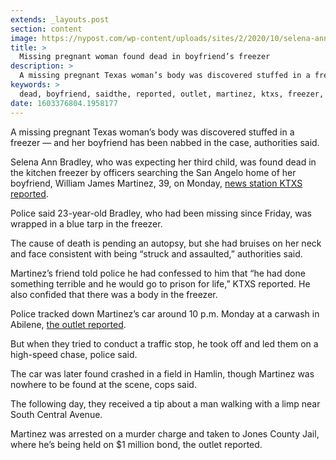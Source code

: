 ```yaml
--- 
extends: _layouts.post 
section: content 
image: https://nypost.com/wp-content/uploads/sites/2/2020/10/selena-ann-bradley.jpg?quality=90&strip=all&w=1200 
title: > 
  Missing pregnant woman found dead in boyfriend’s freezer 
description: > 
  A missing pregnant Texas woman’s body was discovered stuffed in a freezer — and her boyfriend has been nabbed in the case, authorities said.Police said 23-year-old Bradley, who had been missing since Friday, was wrapped in a blue tarp in the freezer.Martinez’s friend told police he had confessed to him that “he had done something terrible and he would go to prison for life,” KTXS reported.Police tracked down Martinez’s car around 10 p.m. Monday at a carwash in Abilene, the outlet reported.Martinez was arrested on a murder charge and taken to Jones County Jail, where he’s being held on $1 million bond, the outlet reported. 
keywords: > 
  dead, boyfriend, saidthe, reported, outlet, martinez, ktxs, freezer, pregnant, boyfriends, bradley, car, missing, woman 
date: 1603376804.1958177 
--- 
```

<div><p>A missing pregnant Texas woman&#8217;s body was discovered stuffed in a freezer &#8212; and her boyfriend has been nabbed in the case, authorities said.</p>
<p>Selena Ann Bradley, who was expecting her third child, was found dead in the kitchen freezer by officers searching the San Angelo home of her boyfriend, William James Martinez, 39, on Monday, <a href="https://ktxs.com/news/local/san-angelo-murder-victim-found-in-freezer-wrapped-in-blue-tarp-pregnant-with-3rd-child" rel="noopener noreferrer" target="_blank">news station KTXS reported</a>.</p>
<p>Police said 23-year-old Bradley, who had been missing since Friday, was wrapped in a blue tarp in the freezer.</p>
<p>The cause of death is pending an autopsy, but she had bruises on her neck and face consistent with being &#8220;struck and assaulted,&#8221; authorities said.</p>
<p>Martinez&#8217;s friend told police he had confessed to him that &#8220;he had done something terrible and he would go to prison for life,&#8221; KTXS reported. He also confided that there was a body in the freezer.</p>
<p>Police tracked down Martinez&#8217;s car around 10 p.m. Monday at a carwash in Abilene, <a href="https://ktxs.com/news/local/manhunt-underway-for-suspect-wanted-in-san-angelo-homicide" rel="noopener noreferrer" target="_blank">the outlet reported</a>.</p>
<p>But when they tried to conduct a traffic stop, he took off and led them on a high-speed chase, police said.</p>
<p>The car was later found crashed in a field in Hamlin, though Martinez was nowhere to be found at the scene, cops said.</p>
<p>The following day, they received a tip about a man walking with a limp near South Central Avenue.</p>
<p>Martinez was arrested on a murder charge and taken to Jones County Jail, where he&#8217;s being held on $1 million bond, the outlet reported.</p>
			</div>
